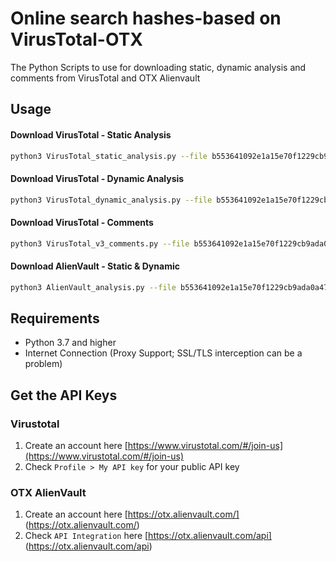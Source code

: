 # Online search hashes-based on VirusTotal-OTX
The Python Scripts to use for downloading static, dynamic analysis and comments from VirusTotal and OTX Alienvault

## Usage
  #### Download VirusTotal - Static Analysis 
  ```bash
  python3 VirusTotal_static_analysis.py --file b553641092e1a15e70f1229cb9ada0a47132f054
   ```
  
  #### Download VirusTotal - Dynamic Analysis
  ```bash
  python3 VirusTotal_dynamic_analysis.py --file b553641092e1a15e70f1229cb9ada0a47132f054
  ```
  #### Download VirusTotal - Comments
  ```bash
  python3 VirusTotal_v3_comments.py --file b553641092e1a15e70f1229cb9ada0a47132f054
  ```
  #### Download AlienVault - Static & Dynamic
  ```bash
  python3 AlienVault_analysis.py --file b553641092e1a15e70f1229cb9ada0a47132f054
  ```


## Requirements
- Python 3.7 and higher
- Internet Connection (Proxy Support; SSL/TLS interception can be a problem)



## Get the API Keys

### Virustotal
1. Create an account here [https://www.virustotal.com/#/join-us](https://www.virustotal.com/#/join-us)
2. Check `Profile > My API key` for your public API key

### OTX AlienVault
1. Create an account here [https://otx.alienvault.com/] (https://otx.alienvault.com/)
2. Check `API Integration` here [https://otx.alienvault.com/api] (https://otx.alienvault.com/api)
